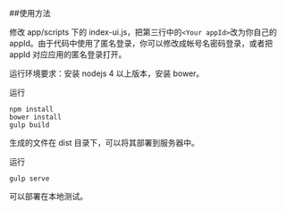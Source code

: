 ##使用方法

修改 app/scripts 下的 index-ui.js，把第三行中的`<Your appId>`改为你自己的 appId。由于代码中使用了匿名登录，你可以修改成帐号名密码登录，或者把 appId 对应应用的匿名登录打开。

运行环境要求：安装 nodejs 4 以上版本，安装 bower。

运行 

	npm install
	bower install
	gulp build

生成的文件在 dist 目录下，可以将其部署到服务器中。

运行

	gulp serve

可以部署在本地测试。
